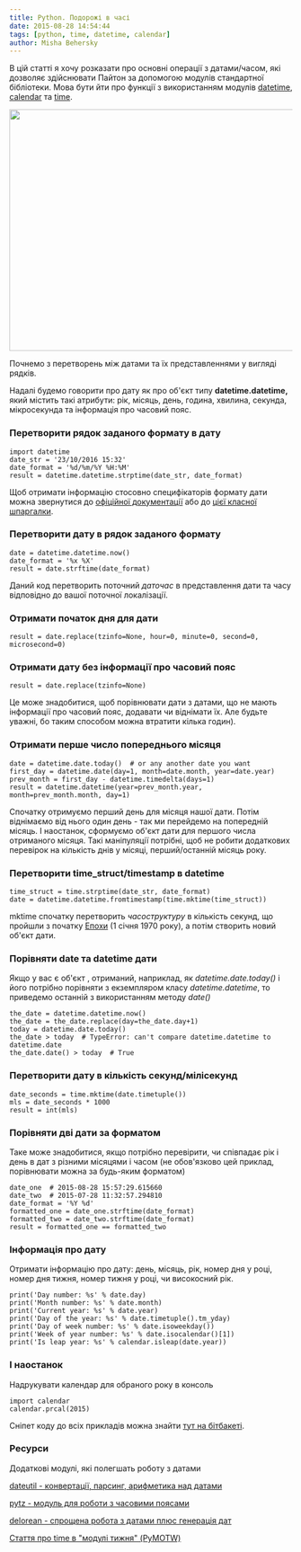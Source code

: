 ```yaml
---
title: Python. Подорожі в часі
date: 2015-08-28 14:54:44
tags: [python, time, datetime, calendar]
author: Misha Behersky
---
```


<p>В цій статті я хочу розказати про основні операції з датами/часом, які дозволяє здійснювати Пайтон за допомогою модулів стандартної бібліотеки. Мова бути йти про функції з використанням модулів <a href="https://docs.python.org/3.4/library/datetime.html" target="_blank">datetime</a>, <a href="https://docs.python.org/3.4/library/calendar.html" target="_blank">calendar</a>&nbsp;та <a href="https://docs.python.org/3.4/library/time.html" target="_blank">time</a>.</p>

<p><img alt="" src="/img/article/83fa02bc24fd39908afbea54f501e061.jpg" style="height:430px; width:800px" /></p>

<p>Почнемо з перетворень між датами та їх представленнями у вигляді рядків.</p>

<p>Надалі будемо говорити про дату як про об&#39;єкт типу <strong>datetime.datetime,</strong> який містить такі атрибути: рік, місяць, день, година, хвилина, секунда, мікросекунда та інформація про часовий пояс.</p>

<h3>Перетворити рядок заданого формату в дату</h3>

<pre>
<code class="language-python">import datetime
date_str = '23/10/2016 15:32'
date_format = '%d/%m/%Y %H:%M'
result = datetime.datetime.strptime(date_str, date_format)</code></pre>

<p>Щоб отримати інформацію стосовно специфікаторів формату дати можна звернутися до <a href="https://docs.python.org/3.4/library/datetime.html#strftime-strptime-behavior" target="_blank">офіційної документації</a> або до <a href="http://strftime.org" target="_blank">цієї класної шпаргалки</a>.</p>

<h3>Перетворити дату в рядок заданого формату</h3>

<pre>
<code class="language-python">date = datetime.datetime.now()
date_format = '%x %X'
result = date.strftime(date_format)</code></pre>

<p>Даний код перетворить поточний <em>даточас </em>в представлення дати та часу відповідно до вашої поточної локалізації.</p>

<h3>Отримати початок дня для дати</h3>

<pre>
<code class="language-python">result = date.replace(tzinfo=None, hour=0, minute=0, second=0, microsecond=0)</code></pre>

<h3>Отримати дату без інформації про часовий пояс</h3>

<pre>
<code class="language-python">result = date.replace(tzinfo=None)</code></pre>

<p>Це може знадобитися, щоб порівнювати дати з датами, що не мають інформації про часовий пояс, додавати чи віднімати їх. Але будьте уважні, бо таким способом можна втратити кілька годин).</p>

<h3>Отримати перше число попереднього місяця</h3>

<pre>
<code class="language-python">date = datetime.date.today()  # or any another date you want
first_day = datetime.date(day=1, month=date.month, year=date.year)
prev_month = first_day - datetime.timedelta(days=1)
result = datetime.datetime(year=prev_month.year, month=prev_month.month, day=1)</code></pre>

<p>Спочатку отримуємо перший день для місяця нашої дати. Потім віднімаємо від нього один день - так ми перейдемо на попередній місяць. І наостанок, сформуємо об&#39;єкт дати для першого числа отриманого місяця. Такі маніпуляції потрібні, щоб не робити додаткових перевірок на кількість днів у місяці, перший/останній місяць року.</p>

<h3>Перетворити time_struct/timestamp&nbsp;в datetime</h3>

<pre>
<code class="language-python">time_struct = time.strptime(date_str, date_format)
date = datetime.datetime.fromtimestamp(time.mktime(time_struct))</code></pre>

<p>mktime спочатку перетворить <em>часоструктуру</em> в кількість секунд, що пройшли з початку <a href="https://en.wikipedia.org/wiki/Unix_time" target="_blank">Епохи</a> (1 січня 1970 року), а потім створить новий об&#39;єкт дати.</p>

<h3>Порівняти date та datetime дати</h3>

<p>Якщо у вас є об&#39;єкт , отриманий, наприклад, як <em>datetime.date.today() </em>і його потрібно порівняти з екземпляром класу <em>datetime.datetime</em>, то приведемо останній з використанням методу <em>date()</em></p>

<pre>
<code class="language-python">the_date = datetime.datetime.now()
the_date = the_date.replace(day=the_date.day+1)
today = datetime.date.today()
the_date &gt; today  # TypeError: can't compare datetime.datetime to datetime.date
the_date.date() &gt; today  # True</code></pre>

<h3>Перетворити дату в кількість секунд/мілісекунд</h3>

<pre>
<code class="language-python">date_seconds = time.mktime(date.timetuple())
mls = date_seconds * 1000
result = int(mls)
</code></pre>

<h3>Порівняти дві дати за форматом</h3>

<p>Таке може знадобитися, якщо потрібно перевірити, чи співпадає рік і день в дат з різними місяцями і часом (не обов&#39;язково цей приклад, порівнювати можна за будь-яким форматом)</p>

<pre>
<code class="language-python">date_one  # 2015-08-28 15:57:29.615660
date_two  # 2015-07-28 11:32:57.294810
date_format = '%Y %d'
formatted_one = date_one.strftime(date_format)
formatted_two = date_two.strftime(date_format)
result = formatted_one == formatted_two</code></pre>

<h3>Інформація про дату</h3>

<p>Отримати інформацію про дату: день, місяць, рік, номер дня у році, номер дня тижня, номер тижня у році, чи високосний рік.</p>

<pre>
<code class="language-python">print('Day number: %s' % date.day)
print('Month number: %s' % date.month)
print('Current year: %s' % date.year)
print('Day of the year: %s' % date.timetuple().tm_yday)
print('Day of week number: %s' % date.isoweekday())
print('Week of year number: %s' % date.isocalendar()[1])
print('Is leap year: %s' % calendar.isleap(date.year))</code></pre>

<h3>І наостанок</h3>

<p>Надрукувати календар для обраного року в консоль</p>

<pre>
<code class="language-python">import calendar
calendar.prcal(2015)</code></pre>

<p>Сніпет коду до всіх прикладів можна знайти <a href="https://bitbucket.org/snippets/MostWanted/98LMK" target="_blank">тут на бітбакеті</a>.</p>

<h3>Ресурси</h3>

<p>Додаткові модулі, які полегшать роботу з датами</p>

<p><a href="http://labix.org/python-dateutil" target="_blank">dateutil - конвертації, парсинг, арифметика над датами</a></p>

<p><a href="http://pytz.sourceforge.net" target="_blank">pytz - модуль для роботи з часовими поясами</a></p>

<p><a href="http://delorean.readthedocs.org/en/latest/" target="_blank">delorean - спрощена робота з датами плюс генерація дат</a></p>

<p><a href="https://pymotw.com/2/time/" target="_blank">Стаття про time в &quot;модулі тижня&quot; (PyMOTW)</a></p>